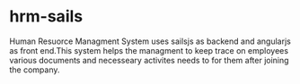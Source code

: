 # hrm-sails
Human Resuorce Managment System uses sailsjs as backend and angularjs as front end.This system helps the managment to keep trace on employees various documents and necesseary activites needs to for them after joining the company.

